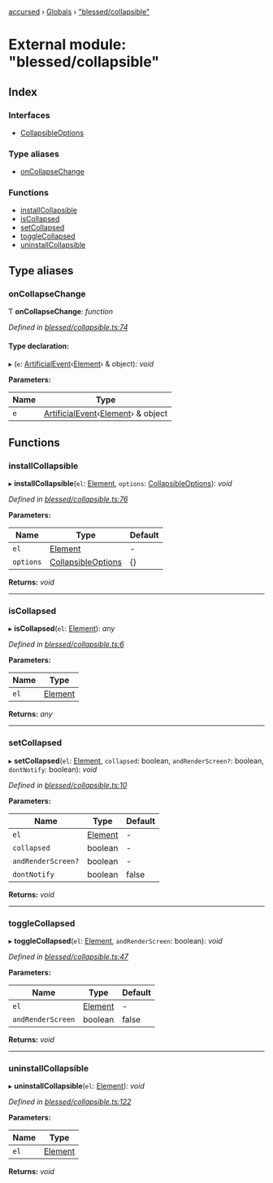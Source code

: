 [accursed](../README.md) › [Globals](../globals.md) › ["blessed/collapsible"](_blessed_collapsible_.md)

# External module: "blessed/collapsible"

## Index

### Interfaces

* [CollapsibleOptions](../interfaces/_blessed_collapsible_.collapsibleoptions.md)

### Type aliases

* [onCollapseChange](_blessed_collapsible_.md#oncollapsechange)

### Functions

* [installCollapsible](_blessed_collapsible_.md#installcollapsible)
* [isCollapsed](_blessed_collapsible_.md#iscollapsed)
* [setCollapsed](_blessed_collapsible_.md#setcollapsed)
* [toggleCollapsed](_blessed_collapsible_.md#togglecollapsed)
* [uninstallCollapsible](_blessed_collapsible_.md#uninstallcollapsible)

## Type aliases

###  onCollapseChange

Ƭ **onCollapseChange**: *function*

*Defined in [blessed/collapsible.ts:74](https://github.com/cancerberoSgx/accursed/blob/468bf3c/src/blessed/collapsible.ts#L74)*

#### Type declaration:

▸ (`e`: [ArtificialEvent](../interfaces/_jsx_types_.artificialevent.md)‹[Element](../interfaces/_jsx_types_.__global.jsx.element.md)› & object): *void*

**Parameters:**

Name | Type |
------ | ------ |
`e` | [ArtificialEvent](../interfaces/_jsx_types_.artificialevent.md)‹[Element](../interfaces/_jsx_types_.__global.jsx.element.md)› & object |

## Functions

###  installCollapsible

▸ **installCollapsible**(`el`: [Element](../interfaces/_jsx_types_.__global.jsx.element.md), `options`: [CollapsibleOptions](../interfaces/_blessed_collapsible_.collapsibleoptions.md)): *void*

*Defined in [blessed/collapsible.ts:76](https://github.com/cancerberoSgx/accursed/blob/468bf3c/src/blessed/collapsible.ts#L76)*

**Parameters:**

Name | Type | Default |
------ | ------ | ------ |
`el` | [Element](../interfaces/_jsx_types_.__global.jsx.element.md) | - |
`options` | [CollapsibleOptions](../interfaces/_blessed_collapsible_.collapsibleoptions.md) |  {} |

**Returns:** *void*

___

###  isCollapsed

▸ **isCollapsed**(`el`: [Element](../interfaces/_jsx_types_.__global.jsx.element.md)): *any*

*Defined in [blessed/collapsible.ts:6](https://github.com/cancerberoSgx/accursed/blob/468bf3c/src/blessed/collapsible.ts#L6)*

**Parameters:**

Name | Type |
------ | ------ |
`el` | [Element](../interfaces/_jsx_types_.__global.jsx.element.md) |

**Returns:** *any*

___

###  setCollapsed

▸ **setCollapsed**(`el`: [Element](../interfaces/_jsx_types_.__global.jsx.element.md), `collapsed`: boolean, `andRenderScreen?`: boolean, `dontNotify`: boolean): *void*

*Defined in [blessed/collapsible.ts:10](https://github.com/cancerberoSgx/accursed/blob/468bf3c/src/blessed/collapsible.ts#L10)*

**Parameters:**

Name | Type | Default |
------ | ------ | ------ |
`el` | [Element](../interfaces/_jsx_types_.__global.jsx.element.md) | - |
`collapsed` | boolean | - |
`andRenderScreen?` | boolean | - |
`dontNotify` | boolean | false |

**Returns:** *void*

___

###  toggleCollapsed

▸ **toggleCollapsed**(`el`: [Element](../interfaces/_jsx_types_.__global.jsx.element.md), `andRenderScreen`: boolean): *void*

*Defined in [blessed/collapsible.ts:47](https://github.com/cancerberoSgx/accursed/blob/468bf3c/src/blessed/collapsible.ts#L47)*

**Parameters:**

Name | Type | Default |
------ | ------ | ------ |
`el` | [Element](../interfaces/_jsx_types_.__global.jsx.element.md) | - |
`andRenderScreen` | boolean | false |

**Returns:** *void*

___

###  uninstallCollapsible

▸ **uninstallCollapsible**(`el`: [Element](../interfaces/_jsx_types_.__global.jsx.element.md)): *void*

*Defined in [blessed/collapsible.ts:122](https://github.com/cancerberoSgx/accursed/blob/468bf3c/src/blessed/collapsible.ts#L122)*

**Parameters:**

Name | Type |
------ | ------ |
`el` | [Element](../interfaces/_jsx_types_.__global.jsx.element.md) |

**Returns:** *void*
